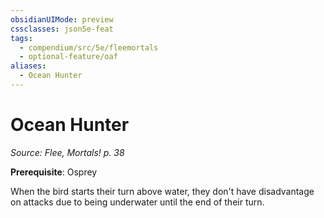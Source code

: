 ```yaml
---
obsidianUIMode: preview
cssclasses: json5e-feat
tags:
  - compendium/src/5e/fleemortals
  - optional-feature/oaf
aliases:
  - Ocean Hunter
---
```

# Ocean Hunter
*Source: Flee, Mortals! p. 38*  

**Prerequisite**: Osprey

When the bird starts their turn above water, they don't have disadvantage on attacks due to being underwater until the end of their turn.